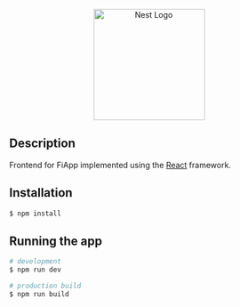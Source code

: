 <p align="center">
  <a href="http://reactjs.org/" target="blank"><img src="https://upload.wikimedia.org/wikipedia/commons/thumb/a/a7/React-icon.svg/512px-React-icon.svg.png?20220125121207" width="200" alt="Nest Logo" /></a>
</p>

## Description

Frontend for FiApp implemented using the [React](http://reactjs.org/) framework.

## Installation

```bash
$ npm install
```

## Running the app

```bash
# development
$ npm run dev

# production build
$ npm run build
```
